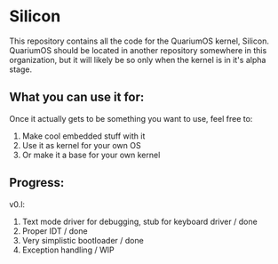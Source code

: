 # Silicon
This repository contains all the code for the QuariumOS kernel, Silicon.
QuariumOS should be located in another repository somewhere in this organization, but it will likely be so only when the kernel is in it's alpha stage.
## What you can use it for:
Once it actually gets to be something you want to use, feel free to:
1. Make cool embedded stuff with it
2. Use it as kernel for your own OS
3. Or make it a base for your own kernel

## Progress:
v0.l:
1. Text mode driver for debugging, stub for keyboard driver / done
2. Proper IDT / done
4. Very simplistic bootloader / done
3. Exception handling / WIP